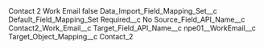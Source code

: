 <?xml version="1.0" encoding="UTF-8"?>
<CustomMetadata xmlns="http://soap.sforce.com/2006/04/metadata" xmlns:xsi="http://www.w3.org/2001/XMLSchema-instance" xmlns:xsd="http://www.w3.org/2001/XMLSchema">
    <label>Contact 2 Work Email</label>
    <protected>false</protected>
    <values>
        <field>Data_Import_Field_Mapping_Set__c</field>
        <value xsi:type="xsd:string">Default_Field_Mapping_Set</value>
    </values>
    <values>
        <field>Required__c</field>
        <value xsi:type="xsd:string">No</value>
    </values>
    <values>
        <field>Source_Field_API_Name__c</field>
        <value xsi:type="xsd:string">Contact2_Work_Email__c</value>
    </values>
    <values>
        <field>Target_Field_API_Name__c</field>
        <value xsi:type="xsd:string">npe01__WorkEmail__c</value>
    </values>
    <values>
        <field>Target_Object_Mapping__c</field>
        <value xsi:type="xsd:string">Contact_2</value>
    </values>
</CustomMetadata>
